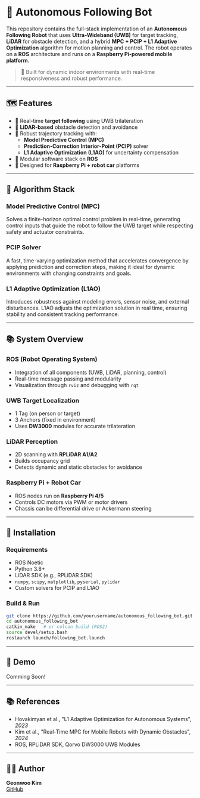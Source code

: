 # 🤖 Autonomous Following Bot

This repository contains the full-stack implementation of an **Autonomous Following Robot** that uses **Ultra-Wideband (UWB)** for target tracking, **LiDAR** for obstacle detection, and a hybrid **MPC + PCIP + L1 Adaptive Optimization** algorithm for motion planning and control. The robot operates on a **ROS** architecture and runs on a **Raspberry Pi-powered mobile platform**.

> 🧠 Built for dynamic indoor environments with real-time responsiveness and robust performance.

---

## 🗺️ Features

- 🚀 Real-time **target following** using UWB trilateration
- 🌳 **LiDAR-based** obstacle detection and avoidance
- 🔄 Robust trajectory tracking with:
  - **Model Predictive Control (MPC)**
  - **Prediction-Correction Interior-Point (PCIP)** solver
  - **L1 Adaptive Optimization (L1AO)** for uncertainty compensation
- 🚗 Modular software stack on **ROS**
- 🌟 Designed for **Raspberry Pi + robot car** platforms

---

## 🧠 Algorithm Stack

### Model Predictive Control (MPC)
Solves a finite-horizon optimal control problem in real-time, generating control inputs that guide the robot to follow the UWB target while respecting safety and actuator constraints.

### PCIP Solver
A fast, time-varying optimization method that accelerates convergence by applying prediction and correction steps, making it ideal for dynamic environments with changing constraints and goals.

### L1 Adaptive Optimization (L1AO)
Introduces robustness against modeling errors, sensor noise, and external disturbances. L1AO adjusts the optimization solution in real time, ensuring stability and consistent tracking performance.

---

## 📚 System Overview

### ROS (Robot Operating System)
- Integration of all components (UWB, LiDAR, planning, control)
- Real-time message passing and modularity
- Visualization through `rviz` and debugging with `rqt`

### UWB Target Localization
- 1 Tag (on person or target)
- 3 Anchors (fixed in environment)
- Uses **DW3000** modules for accurate trilateration

### LiDAR Perception
- 2D scanning with **RPLiDAR A1/A2**
- Builds occupancy grid
- Detects dynamic and static obstacles for avoidance

### Raspberry Pi + Robot Car
- ROS nodes run on **Raspberry Pi 4/5**
- Controls DC motors via PWM or motor drivers
- Chassis can be differential drive or Ackermann steering


---

## 🚧 Installation

### Requirements
- ROS Noetic
- Python 3.8+
- LiDAR SDK (e.g., RPLiDAR SDK)
- `numpy`, `scipy`, `matplotlib`, `pyserial`, `pylidar`
- Custom solvers for PCIP and L1AO

### Build & Run
```bash
git clone https://github.com/yourusername/autonomous_following_bot.git
cd autonomous_following_bot
catkin_make   # or colcon build (ROS2)
source devel/setup.bash
roslaunch launch/following_bot.launch
```

---

## 🎥 Demo

Comming Soon!

---

## 📚 References

- Hovakimyan et al., "L1 Adaptive Optimization for Autonomous Systems", *2023*
- Kim et al., "Real-Time MPC for Mobile Robots with Dynamic Obstacles", *2024*
- ROS, RPLiDAR SDK, Qorvo DW3000 UWB Modules

---

## 🧑‍💻 Author

**Geonwoo Kim**  
[GitHub](https://github.com/ggannuuu)